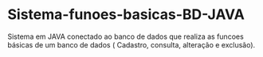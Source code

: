 # Sistema-funoes-basicas-BD-JAVA
Sistema em JAVA conectado ao banco de dados que realiza as funcoes básicas de um banco de dados ( Cadastro, consulta, alteração e exclusão).
